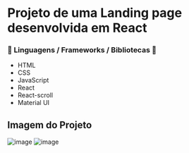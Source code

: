 <h1> Projeto de uma Landing page desenvolvida em React </h1>

<h3> 📖 Linguagens / Frameworks / Bibliotecas 📖</h3>

* HTML
* CSS 
* JavaScript
* React
* React-scroll
* Material UI

<h2> Imagem do Projeto </h2>

![image](https://user-images.githubusercontent.com/12920246/116291857-7323d700-a76b-11eb-8a48-493d4fc69c10.png)
![image](https://user-images.githubusercontent.com/12920246/116291907-7e770280-a76b-11eb-975b-be90fad28f22.png)
